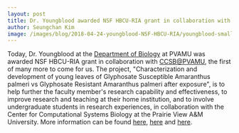 ```yaml
---
layout: post
title: Dr. Youngblood awarded NSF HBCU-RIA grant in collaboration with CCSB@PVAMU - first of many more to come!
author: Seungchan Kim
image: /images/blog/2018-04-24-youngblood-NSF-HBCU-RIA/youngblood-small.jpg
---
```


Today, Dr. Youngblood at the [Department of Biology](https://www.pvamu.edu/biology/) at PVAMU was awarded NSF HBCU-RIA grant in collaboration with [CCSB@PVAMU](/), the first of many more to come for us.  The project, "Characterization and development of young leaves of Glyphosate Susceptible Amaranthus palmeri vs Glyphosate Resistant Amaranthus palmeri after exposure", is to help further the faculty member's research capability and effectiveness, to improve research and teaching at their home institution, and to involve undergraduate students in research experiences, in collaboration with the Center for Computational Systems Biology at the Prairie View A&M University.  More information can be found [here](https://www.nsf.gov/awardsearch/showAward?AWD_ID=1800864), [here](https://www.pvamu.edu/academicaffairs/2018/05/14/nsf-awards-funding-for-biology-professors-research/) and [here](http://stylemagazine.com/news/2018/jun/06/nsf-awards-funding-biology-professors-weed-control/).
